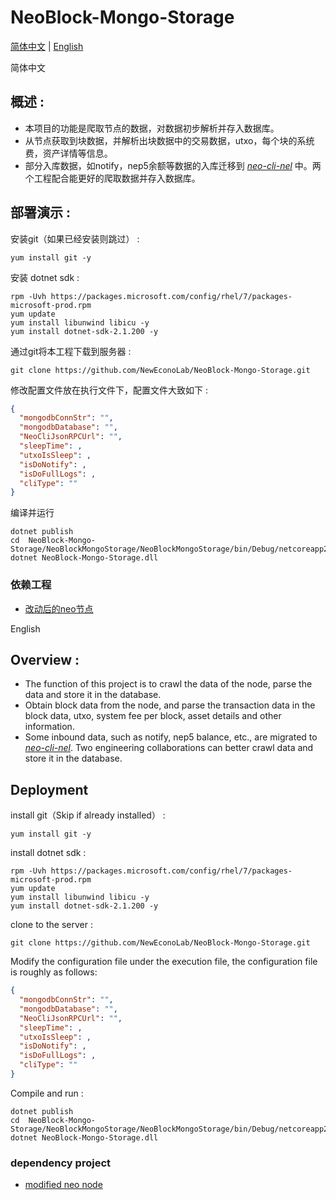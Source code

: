 # NeoBlock-Mongo-Storage
[简体中文](#zh) |    [English](#en) 

<a name="zh">简体中文</a>
## 概述 :
- 本项目的功能是爬取节点的数据，对数据初步解析并存入数据库。
- 从节点获取到块数据，并解析出块数据中的交易数据，utxo，每个块的系统费，资产详情等信息。
- 部分入库数据，如notify，nep5余额等数据的入库迁移到 _[neo-cli-nel](https://github.com/NewEconoLab/neo-cli-nel)_ 中。两个工程配合能更好的爬取数据并存入数据库。


## 部署演示 :

安装git（如果已经安装则跳过） :
```
yum install git -y
```

安装 dotnet sdk :
```
rpm -Uvh https://packages.microsoft.com/config/rhel/7/packages-microsoft-prod.rpm
yum update
yum install libunwind libicu -y
yum install dotnet-sdk-2.1.200 -y
```

通过git将本工程下载到服务器 :
```
git clone https://github.com/NewEconoLab/NeoBlock-Mongo-Storage.git
```

修改配置文件放在执行文件下，配置文件大致如下 :
```json
{
  "mongodbConnStr": "",
  "mongodbDatabase": "",
  "NeoCliJsonRPCUrl": "",
  "sleepTime": ,
  "utxoIsSleep": ,
  "isDoNotify": ,
  "isDoFullLogs": ,
  "cliType": ""
}
```


编译并运行
```
dotnet publish
cd  NeoBlock-Mongo-Storage/NeoBlockMongoStorage/NeoBlockMongoStorage/bin/Debug/netcoreapp2.0
dotnet NeoBlock-Mongo-Storage.dll
```

### 依赖工程
- [改动后的neo节点](https://github.com/NewEconoLab/neo-cli-nel)


<a name="en">English</a>
## Overview :
- The function of this project is to crawl the data of the node, parse the data and store it in the database.
- Obtain block data from the node, and parse the transaction data in the block data, utxo, system fee per block, asset details and other information.
- Some inbound data, such as notify, nep5 balance, etc., are migrated to _[neo-cli-nel](https://github.com/NewEconoLab/neo-cli-nel)_. Two engineering collaborations can better crawl data and store it in the database.

## Deployment

install git（Skip if already installed） :
```
yum install git -y
```

install dotnet sdk :
```
rpm -Uvh https://packages.microsoft.com/config/rhel/7/packages-microsoft-prod.rpm
yum update
yum install libunwind libicu -y
yum install dotnet-sdk-2.1.200 -y
```

clone to the server :
```
git clone https://github.com/NewEconoLab/NeoBlock-Mongo-Storage.git
```

Modify the configuration file under the execution file, the configuration file is roughly as follows:
```json
{
  "mongodbConnStr": "",
  "mongodbDatabase": "",
  "NeoCliJsonRPCUrl": "",
  "sleepTime": ,
  "utxoIsSleep": ,
  "isDoNotify": ,
  "isDoFullLogs": ,
  "cliType": ""
}
```

Compile and run :
```
dotnet publish
cd  NeoBlock-Mongo-Storage/NeoBlockMongoStorage/NeoBlockMongoStorage/bin/Debug/netcoreapp2.0
dotnet NeoBlock-Mongo-Storage.dll
```

### dependency project
- [modified neo node](https://github.com/NewEconoLab/neo-cli-nel)
